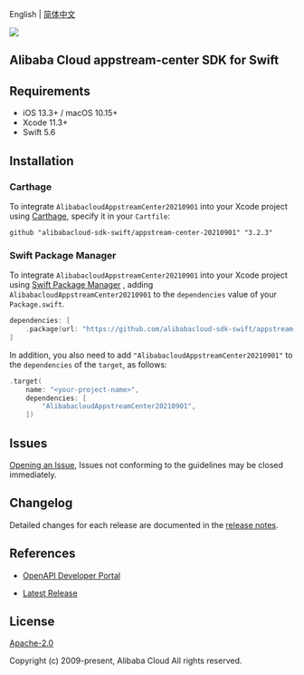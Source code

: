 English | [简体中文](README-CN.md)

![](https://aliyunsdk-pages.alicdn.com/icons/AlibabaCloud.svg)

## Alibaba Cloud appstream-center SDK for Swift

## Requirements

- iOS 13.3+ / macOS 10.15+
- Xcode 11.3+
- Swift 5.6

## Installation

### Carthage

To integrate `AlibabacloudAppstreamCenter20210901` into your Xcode project using [Carthage](https://github.com/Carthage/Carthage), specify it in your `Cartfile`:

```ogdl
github "alibabacloud-sdk-swift/appstream-center-20210901" "3.2.3"
```

### Swift Package Manager

To integrate `AlibabacloudAppstreamCenter20210901` into your Xcode project using [Swift Package Manager](https://swift.org/package-manager/) , adding `AlibabacloudAppstreamCenter20210901` to the `dependencies` value of your `Package.swift`.

```swift
dependencies: [
    .package(url: "https://github.com/alibabacloud-sdk-swift/appstream-center-20210901.git", from: "3.2.3")
]
```

In addition, you also need to add `"AlibabacloudAppstreamCenter20210901"` to the `dependencies` of the `target`, as follows:

```swift
.target(
    name: "<your-project-name>",
    dependencies: [
        "AlibabacloudAppstreamCenter20210901",
    ])
```

## Issues

[Opening an Issue](https://github.com/alibabacloud-sdk-swift/appstream-center-20210901/issues/new), Issues not conforming to the guidelines may be closed immediately.

## Changelog

Detailed changes for each release are documented in the [release notes](./ChangeLog.txt).

## References

* [OpenAPI Developer Portal](https://next.api.alibabacloud.com/home)
- [Latest Release](https://github.com/alibabacloud-sdk-swift/appstream-center-20210901)

## License

[Apache-2.0](http://www.apache.org/licenses/LICENSE-2.0)

Copyright (c) 2009-present, Alibaba Cloud All rights reserved.
